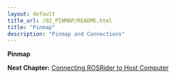 ```yaml
---
layout: default
title_url: /02_PINMAP/README.html
title: "Pinmap"
description: "Pinmap and Connections"
---
```


**Pinmap**

__Next Chapter:__ [Connecting ROSRider to Host Computer](../03_CONNECT/README.md)